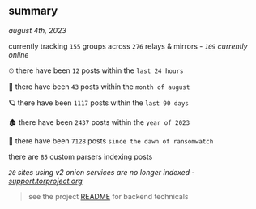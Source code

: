 
## summary
_august 4th, 2023_

currently tracking `155` groups across `276` relays & mirrors - _`109` currently online_

⏲ there have been `12` posts within the `last 24 hours`

🦈 there have been `43` posts within the `month of august`

🪐 there have been `1117` posts within the `last 90 days`

🏚 there have been `2437` posts within the `year of 2023`

🦕 there have been `7128` posts `since the dawn of ransomwatch`

there are `85` custom parsers indexing posts

_`20` sites using v2 onion services are no longer indexed - [support.torproject.org](https://support.torproject.org/onionservices/v2-deprecation/)_

> see the project [README](https://github.com/joshhighet/ransomwatch#ransomwatch--) for backend technicals
